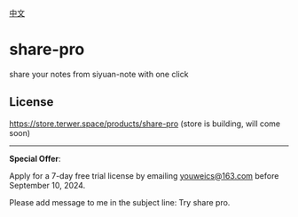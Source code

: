[中文](README_zh_CN.md)

# share-pro

share your notes from siyuan-note with one click

## License

https://store.terwer.space/products/share-pro (store is building, will come soon)

---

**Special Offer**: 

Apply for a 7-day free trial license by emailing youweics@163.com before September 10, 2024.

Please add message to me in the subject line: Try share pro.